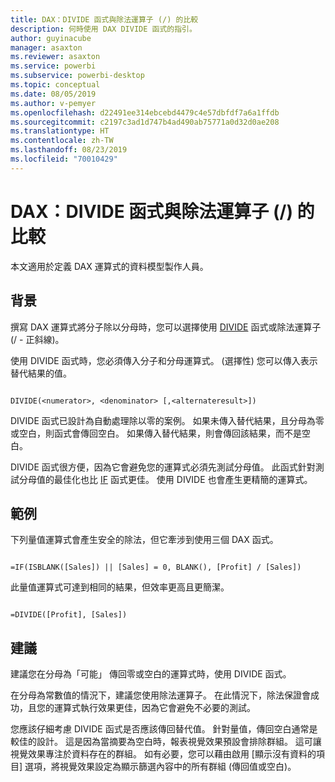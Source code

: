 ```yaml
---
title: DAX：DIVIDE 函式與除法運算子 (/) 的比較
description: 何時使用 DAX DIVIDE 函式的指引。
author: guyinacube
manager: asaxton
ms.reviewer: asaxton
ms.service: powerbi
ms.subservice: powerbi-desktop
ms.topic: conceptual
ms.date: 08/05/2019
ms.author: v-pemyer
ms.openlocfilehash: d22491ee314ebcebd4479c4e57dbfdf7a6a1ffdb
ms.sourcegitcommit: c2197c3ad1d747b4ad490ab75771a0d32d0ae208
ms.translationtype: HT
ms.contentlocale: zh-TW
ms.lasthandoff: 08/23/2019
ms.locfileid: "70010429"
---
```

# <a name="dax-divide-function-vs-divide-operator-"></a>DAX：DIVIDE 函式與除法運算子 (/) 的比較

本文適用於定義 DAX 運算式的資料模型製作人員。

## <a name="background"></a>背景

撰寫 DAX 運算式將分子除以分母時，您可以選擇使用 [DIVIDE](/dax/divide-function-dax) 函式或除法運算子 (/ - 正斜線)。

使用 DIVIDE 函式時，您必須傳入分子和分母運算式。 (選擇性) 您可以傳入表示替代結果的值。

```dax

DIVIDE(<numerator>, <denominator> [,<alternateresult>])

```

DIVIDE 函式已設計為自動處理除以零的案例。 如果未傳入替代結果，且分母為零或空白，則函式會傳回空白。 如果傳入替代結果，則會傳回該結果，而不是空白。

DIVIDE 函式很方便，因為它會避免您的運算式必須先測試分母值。 此函式針對測試分母值的最佳化也比 [IF](/dax/if-function-dax) 函式更佳。 使用 DIVIDE 也會產生更精簡的運算式。

## <a name="example"></a>範例

下列量值運算式會產生安全的除法，但它牽涉到使用三個 DAX 函式。

```dax

=IF(ISBLANK([Sales]) || [Sales] = 0, BLANK(), [Profit] / [Sales])

```

此量值運算式可達到相同的結果，但效率更高且更簡潔。

```dax

=DIVIDE([Profit], [Sales])

```

## <a name="recommendations"></a>建議

建議您在分母為「可能」  傳回零或空白的運算式時，使用 DIVIDE 函式。

在分母為常數值的情況下，建議您使用除法運算子。 在此情況下，除法保證會成功，且您的運算式執行效果更佳，因為它會避免不必要的測試。

您應該仔細考慮 DIVIDE 函式是否應該傳回替代值。 針對量值，傳回空白通常是較佳的設計。 這是因為當摘要為空白時，報表視覺效果預設會排除群組。 這可讓視覺效果專注於資料存在的群組。 如有必要，您可以藉由啟用 [顯示沒有資料的項目] 選項，將視覺效果設定為顯示篩選內容中的所有群組 (傳回值或空白)。
